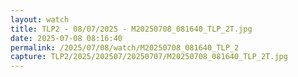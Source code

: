 ```yaml
---
layout: watch
title: TLP2 - 08/07/2025 - M20250708_081640_TLP_2T.jpg
date: 2025-07-08 08:16:40
permalink: /2025/07/08/watch/M20250708_081640_TLP_2
capture: TLP2/2025/202507/20250707/M20250708_081640_TLP_2T.jpg
---
```

